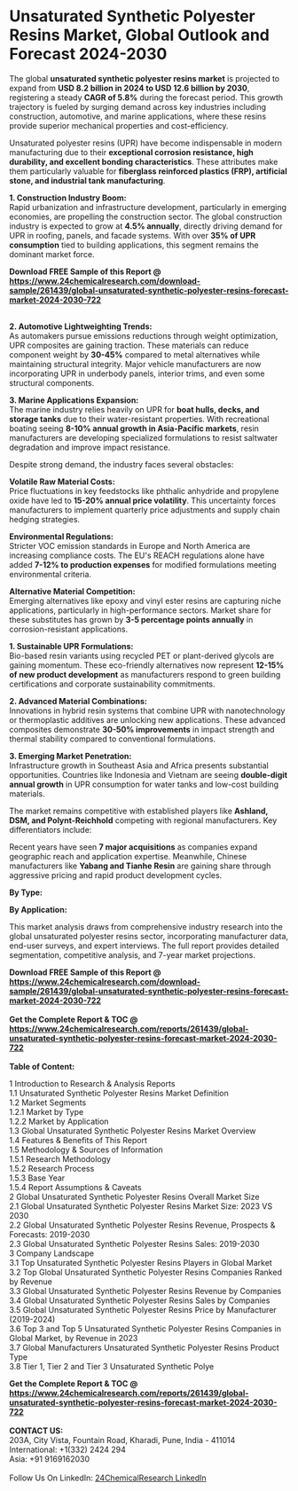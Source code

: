 <h1>Unsaturated Synthetic Polyester Resins Market, Global Outlook and Forecast 2024-2030</h1><p>The global <strong>unsaturated synthetic polyester resins market</strong> is projected to expand from <strong>USD 8.2 billion in 2024 to USD 12.6 billion by 2030</strong>, registering a steady <strong>CAGR of 5.8%</strong> during the forecast period. This growth trajectory is fueled by surging demand across key industries including construction, automotive, and marine applications, where these resins provide superior mechanical properties and cost-efficiency.</p><p>Unsaturated polyester resins (UPR) have become indispensable in modern manufacturing due to their <strong>exceptional corrosion resistance, high durability, and excellent bonding characteristics</strong>. These attributes make them particularly valuable for <strong>fiberglass reinforced plastics (FRP), artificial stone, and industrial tank manufacturing</strong>.</p><p><strong>1. Construction Industry Boom:</strong><br>
Rapid urbanization and infrastructure development, particularly in emerging economies, are propelling the construction sector. The global construction industry is expected to grow at <strong>4.5% annually</strong>, directly driving demand for UPR in roofing, panels, and facade systems. With over <strong>35% of UPR consumption</strong> tied to building applications, this segment remains the dominant market force.</p><div><b>Download FREE Sample of this Report @ 
            <a href="https://www.24chemicalresearch.com/download-sample/261439/global-unsaturated-synthetic-polyester-resins-forecast-market-2024-2030-722">
            https://www.24chemicalresearch.com/download-sample/261439/global-unsaturated-synthetic-polyester-resins-forecast-market-2024-2030-722</a></b></div><br><p><strong>2. Automotive Lightweighting Trends:</strong><br>
As automakers pursue emissions reductions through weight optimization, UPR composites are gaining traction. These materials can reduce component weight by <strong>30-45%</strong> compared to metal alternatives while maintaining structural integrity. Major vehicle manufacturers are now incorporating UPR in underbody panels, interior trims, and even some structural components.</p><p><strong>3. Marine Applications Expansion:</strong><br>
The marine industry relies heavily on UPR for <strong>boat hulls, decks, and storage tanks</strong> due to their water-resistant properties. With recreational boating seeing <strong>8-10% annual growth in Asia-Pacific markets</strong>, resin manufacturers are developing specialized formulations to resist saltwater degradation and improve impact resistance.</p><p>Despite strong demand, the industry faces several obstacles:</p><p><strong>Volatile Raw Material Costs:</strong><br>
  Price fluctuations in key feedstocks like phthalic anhydride and propylene oxide have led to <strong>15-20% annual price volatility</strong>. This uncertainty forces manufacturers to implement quarterly price adjustments and supply chain hedging strategies.</p><p><strong>Environmental Regulations:</strong><br>
  Stricter VOC emission standards in Europe and North America are increasing compliance costs. The EU's REACH regulations alone have added <strong>7-12% to production expenses</strong> for modified formulations meeting environmental criteria.</p><p><strong>Alternative Material Competition:</strong><br>
  Emerging alternatives like epoxy and vinyl ester resins are capturing niche applications, particularly in high-performance sectors. Market share for these substitutes has grown by <strong>3-5 percentage points annually</strong> in corrosion-resistant applications.</p><p><strong>1. Sustainable UPR Formulations:</strong><br>
Bio-based resin variants using recycled PET or plant-derived glycols are gaining momentum. These eco-friendly alternatives now represent <strong>12-15% of new product development</strong> as manufacturers respond to green building certifications and corporate sustainability commitments.</p><p><strong>2. Advanced Material Combinations:</strong><br>
Innovations in hybrid resin systems that combine UPR with nanotechnology or thermoplastic additives are unlocking new applications. These advanced composites demonstrate <strong>30-50% improvements</strong> in impact strength and thermal stability compared to conventional formulations.</p><p><strong>3. Emerging Market Penetration:</strong><br>
Infrastructure growth in Southeast Asia and Africa presents substantial opportunities. Countries like Indonesia and Vietnam are seeing <strong>double-digit annual growth</strong> in UPR consumption for water tanks and low-cost building materials.</p><p>The market remains competitive with established players like <strong>Ashland, DSM, and Polynt-Reichhold</strong> competing with regional manufacturers. Key differentiators include:</p><p>Recent years have seen <strong>7 major acquisitions</strong> as companies expand geographic reach and application expertise. Meanwhile, Chinese manufacturers like <strong>Yabang and Tianhe Resin</strong> are gaining share through aggressive pricing and rapid product development cycles.</p><p><strong>By Type:</strong></p><p><strong>By Application:</strong></p><p>This market analysis draws from comprehensive industry research into the global unsaturated polyester resins sector, incorporating manufacturer data, end-user surveys, and expert interviews. The full report provides detailed segmentation, competitive analysis, and 7-year market projections.</p><div><b>Download FREE Sample of this Report @ 
            <a href="https://www.24chemicalresearch.com/download-sample/261439/global-unsaturated-synthetic-polyester-resins-forecast-market-2024-2030-722">
            https://www.24chemicalresearch.com/download-sample/261439/global-unsaturated-synthetic-polyester-resins-forecast-market-2024-2030-722</a></b></div><br><div><b>Get the Complete Report & TOC @ 
            <a href="https://www.24chemicalresearch.com/reports/261439/global-unsaturated-synthetic-polyester-resins-forecast-market-2024-2030-722">
            https://www.24chemicalresearch.com/reports/261439/global-unsaturated-synthetic-polyester-resins-forecast-market-2024-2030-722</a></b></div><br>
            <b>Table of Content:</b><p>1 Introduction to Research & Analysis Reports<br />
    1.1 Unsaturated Synthetic Polyester Resins Market Definition<br />
    1.2 Market Segments<br />
        1.2.1 Market by Type<br />
        1.2.2 Market by Application<br />
    1.3 Global Unsaturated Synthetic Polyester Resins Market Overview<br />
    1.4 Features & Benefits of This Report<br />
    1.5 Methodology & Sources of Information<br />
        1.5.1 Research Methodology<br />
        1.5.2 Research Process<br />
        1.5.3 Base Year<br />
        1.5.4 Report Assumptions & Caveats<br />
2 Global Unsaturated Synthetic Polyester Resins Overall Market Size<br />
    2.1 Global Unsaturated Synthetic Polyester Resins Market Size: 2023 VS 2030<br />
    2.2 Global Unsaturated Synthetic Polyester Resins Revenue, Prospects & Forecasts: 2019-2030<br />
    2.3 Global Unsaturated Synthetic Polyester Resins Sales: 2019-2030<br />
3 Company Landscape<br />
    3.1 Top Unsaturated Synthetic Polyester Resins Players in Global Market<br />
    3.2 Top Global Unsaturated Synthetic Polyester Resins Companies Ranked by Revenue<br />
    3.3 Global Unsaturated Synthetic Polyester Resins Revenue by Companies<br />
    3.4 Global Unsaturated Synthetic Polyester Resins Sales by Companies<br />
    3.5 Global Unsaturated Synthetic Polyester Resins Price by Manufacturer (2019-2024)<br />
    3.6 Top 3 and Top 5 Unsaturated Synthetic Polyester Resins Companies in Global Market, by Revenue in 2023<br />
    3.7 Global Manufacturers Unsaturated Synthetic Polyester Resins Product Type<br />
    3.8 Tier 1, Tier 2 and Tier 3 Unsaturated Synthetic Polye</p><div><b>Get the Complete Report & TOC @ 
            <a href="https://www.24chemicalresearch.com/reports/261439/global-unsaturated-synthetic-polyester-resins-forecast-market-2024-2030-722">
            https://www.24chemicalresearch.com/reports/261439/global-unsaturated-synthetic-polyester-resins-forecast-market-2024-2030-722</a></b></div><br><b>CONTACT US:</b><br>
            203A, City Vista, Fountain Road, Kharadi, Pune, India - 411014<br>
            International: +1(332) 2424 294<br>
            Asia: +91 9169162030 <br><br>
            Follow Us On LinkedIn: <a href="https://www.linkedin.com/company/24chemicalresearch/">24ChemicalResearch LinkedIn</a>